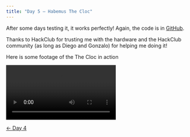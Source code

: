```yaml
---
title: "Day 5 — Habemus The Cloc"
---
```


After some days testing it, it works perfectly! Again, the code is in [GitHub](https://github.com/JuanM04/the-cloc).

Thanks to HackClub for trusting me with the hardware and the HackClub community (as long as Diego and Gonzalo) for helping me doing it!

Here is some footage of the The Cloc in action

![@direct](/the-cloc/working.mp4)

[&larr; Day 4](/docs/the-cloc/day-4)
